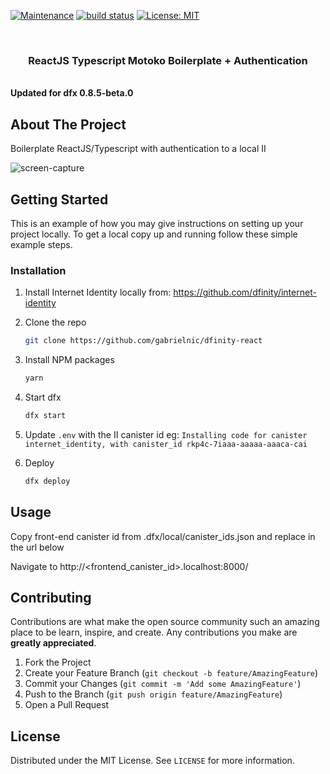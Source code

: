 [![Maintenance](https://img.shields.io/badge/Maintained%3F-yes-green.svg)](https://GitHub.com/Naereen/StrapDown.js/graphs/commit-activity)
 <a href="https://circleci.com/gh/badges/shields/tree/master">
        <img src="https://img.shields.io/circleci/project/github/badges/shields/master" alt="build status"></a>
[![License: MIT](https://img.shields.io/badge/License-MIT-yellow.svg)](https://opensource.org/licenses/MIT)




<!-- PROJECT LOGO -->
<br />
<p align="center">
  
  <h3 align="center">ReactJS Typescript Motoko Boilerplate + Authentication</h3>
  <br />
  <strong>Updated for dfx 0.8.5-beta.0 </strong>

</p>

## About The Project
Boilerplate ReactJS/Typescript with authentication to a local II 

![screen-capture](https://user-images.githubusercontent.com/6564200/125112118-a9bc8d00-e0de-11eb-9b6b-c17bd9d18272.gif)
<!-- GETTING STARTED -->
## Getting Started

This is an example of how you may give instructions on setting up your project locally.
To get a local copy up and running follow these simple example steps.

### Installation
1. Install Internet Identity locally from: https://github.com/dfinity/internet-identity
2. Clone the repo
   ```sh
   git clone https://github.com/gabrielnic/dfinity-react
   ```
3. Install NPM packages
   ```sh
   yarn
   ```
4. Start dfx
   ```sh
   dfx start
   ```
5. Update `.env` with the II canister id eg: `Installing code for canister internet_identity, with canister_id rkp4c-7iaaa-aaaaa-aaaca-cai`   

6. Deploy
   ```sh
   dfx deploy
   ```


<!-- USAGE EXAMPLES -->
## Usage
Copy front-end canister id from .dfx/local/canister_ids.json and replace in the url below
 

Navigate to http://<frontend_canister_id>.localhost:8000/


<!-- CONTRIBUTING -->
## Contributing

Contributions are what make the open source community such an amazing place to be learn, inspire, and create. Any contributions you make are **greatly appreciated**.

1. Fork the Project
2. Create your Feature Branch (`git checkout -b feature/AmazingFeature`)
3. Commit your Changes (`git commit -m 'Add some AmazingFeature'`)
4. Push to the Branch (`git push origin feature/AmazingFeature`)
5. Open a Pull Request


<!-- LICENSE -->
## License

Distributed under the MIT License. See `LICENSE` for more information.
